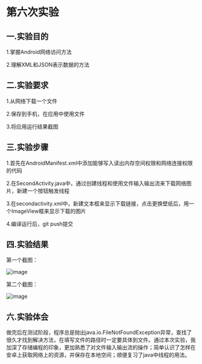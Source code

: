 # 第六次实验  

## 一.实验目的  

1.掌握Android网络访问方法    

2.理解XML和JSON表示数据的方法    

## 二.实验要求  

1.从网络下载一个文件   

2.保存到手机，在应用中使用文件    

3.将应用运行结果截图   

## 三.实验步骤    
  
1.首先在AndroidManifest.xml中添加能够写入读出内存空间权限和网络连接权限的代码  

2.在SecondActivity.java中，通过创建线程和使用文件输入输出流来下载网络图片，新建一个按钮触发线程  

3.在secondactivity.xml中，新建文本框来显示下载链接，点击更换壁纸后，用一个ImageView框来显示下载的图片  

4.编译运行后，git push提交  

## 四.实验结果  

第一个截图：  

![image](https://github.com/TokisakiRin/android-labs-2018/blob/master/soft1614080902421/experiment6_1.png)  

第二个截图：    

![image](https://github.com/TokisakiRin/android-labs-2018/blob/master/soft1614080902421/experiment6_2.png)  

## 六.实验体会  

做完后在测试阶段，程序总是抛出java.io.FileNotFoundException异常，查找了很久才找到解决方法，在填写文件的路径时一定要具体到文件。通过本次实验，我加深了存储编程的印象，更加熟悉了对文件输入输出流的操作；简单认识了怎样在安卓上获取网络上的资源，并保存在本地空间；顺便复习了java中线程的用法。
